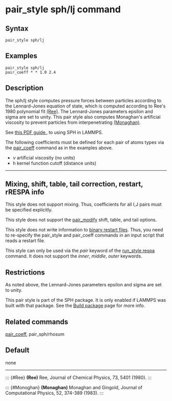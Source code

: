 # pair_style sph/lj command

## Syntax

``` LAMMPS
pair_style sph/lj
```

## Examples

``` LAMMPS
pair_style sph/lj
pair_coeff * * 1.0 2.4
```

## Description

The sph/lj style computes pressure forces between particles according to
the Lennard-Jones equation of state, which is computed according to
Ree\'s 1980 polynomial fit [(Ree)](Ree). The Lennard-Jones parameters
epsilon and sigma are set to unity. This pair style also computes
Monaghan\'s artificial viscosity to prevent particles from
interpenetrating [(Monaghan)](Monoghan).

See [this PDF guide](PDF/SPH_LAMMPS_userguide.pdf)\_ to using SPH in
LAMMPS.

The following coefficients must be defined for each pair of atoms types
via the [pair_coeff](pair_coeff) command as in the examples above.

-   $\nu$ artificial viscosity (no units)
-   h kernel function cutoff (distance units)

------------------------------------------------------------------------

## Mixing, shift, table, tail correction, restart, rRESPA info

This style does not support mixing. Thus, coefficients for all I,J pairs
must be specified explicitly.

This style does not support the [pair_modify](pair_modify) shift, table,
and tail options.

This style does not write information to [binary restart
files](restart). Thus, you need to re-specify the pair_style and
pair_coeff commands in an input script that reads a restart file.

This style can only be used via the *pair* keyword of the [run_style
respa](run_style) command. It does not support the *inner*, *middle*,
*outer* keywords.

## Restrictions

As noted above, the Lennard-Jones parameters epsilon and sigma are set
to unity.

This pair style is part of the SPH package. It is only enabled if LAMMPS
was built with that package. See the [Build package](Build_package) page
for more info.

## Related commands

[pair_coeff](pair_coeff), pair_sph/rhosum

## Default

none

------------------------------------------------------------------------

::: {#Ree}
**(Ree)** Ree, Journal of Chemical Physics, 73, 5401 (1980).
:::

::: {#Monoghan}
**(Monaghan)** Monaghan and Gingold, Journal of Computational Physics,
52, 374-389 (1983).
:::

